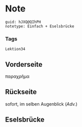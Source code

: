 # Note
```
guid: hJXQ@QIhPH
notetype: Einfach + Eselsbrücke
```

### Tags
```
Lektion34
```

## Vorderseite
παραχρῆμα

## Rückseite
sofort, im selben Augenblick (<i>Adv.</i>)

## Eselsbrücke

